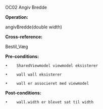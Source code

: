 OC02 Angiv Bredde

**Operation:**

angivBredde(double width)

**Cross-reference:**

Bestil_Væg

**Pre-conditions:**
   
    •    SharedViewmodel viewmodel eksisterer
   
    •    wall wall eksisterer
    
    •    wall er associeret med viewmodel
   
**Post-conditions:**

    •    wall.width er blevet sat til width
